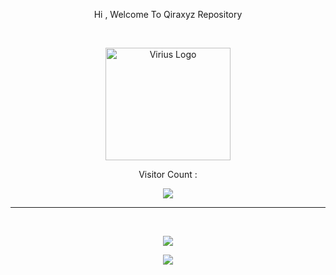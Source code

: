 <p align="center" weight="500" size="1000">Hi , Welcome To Qiraxyz Repository</p>
<br>
<p align="center"><a href="http://qira.eu.org" target="_blank"><img src="https://i.ibb.co/gt8XvvN/logo-viriustrade.png" width="200" height="180" alt="Virius Logo"></a></p>
<p align="center">Visitor Count :</p>
<p align="center"><img src="https://profile-counter.glitch.me/qiraxyz/count.svg"></p>
<hr>
<br>
<p align="center"><img src="https://github-readme-stats.vercel.app/api?username=qiraxyz&show_icons=true&theme=synthwave"></p>
<p align="center"><img src="https://github-readme-stats.vercel.app/api/top-langs/?username=qiraxyz&theme=synthwave&layout=compact"></p>
